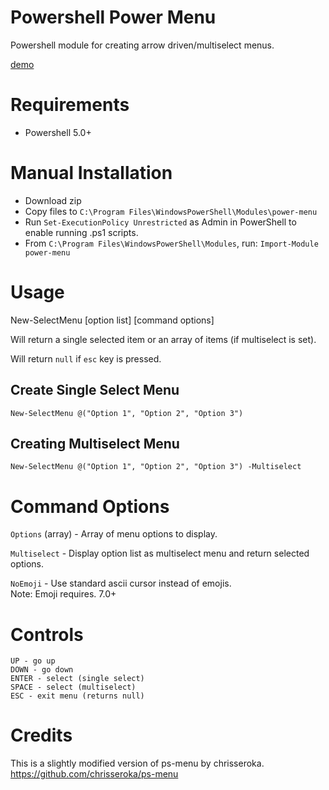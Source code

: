 # Powershell Power Menu
Powershell module for creating arrow driven/multiselect menus.

[demo](https://cdn.drequeary.me/public/assets/img/power-menu-demo.gif)

# Requirements
- Powershell 5.0+



# Manual Installation
- Download zip
- Copy files to `C:\Program Files\WindowsPowerShell\Modules\power-menu`
- Run `Set-ExecutionPolicy Unrestricted` as Admin in PowerShell to enable running .ps1 scripts.
- From `C:\Program Files\WindowsPowerShell\Modules`, run: `Import-Module power-menu`

# Usage
New-SelectMenu [option list] [command options]

Will return a single selected item or an array of items (if multiselect is set).

Will return `null` if `esc` key is pressed.

## Create Single Select Menu
`New-SelectMenu @("Option 1", "Option 2", "Option 3")`

## Creating Multiselect Menu
`New-SelectMenu @("Option 1", "Option 2", "Option 3") -Multiselect`

# Command Options
`Options` (array) - Array of menu options to display.

`Multiselect` - Display option list as multiselect menu and return selected options.

`NoEmoji` - Use standard ascii cursor instead of emojis.  
Note: Emoji requires. 7.0+

# Controls
    UP - go up
    DOWN - go down
    ENTER - select (single select)
    SPACE - select (multiselect)
    ESC - exit menu (returns null)

# Credits
This is a slightly modified version of ps-menu by chrisseroka. https://github.com/chrisseroka/ps-menu
